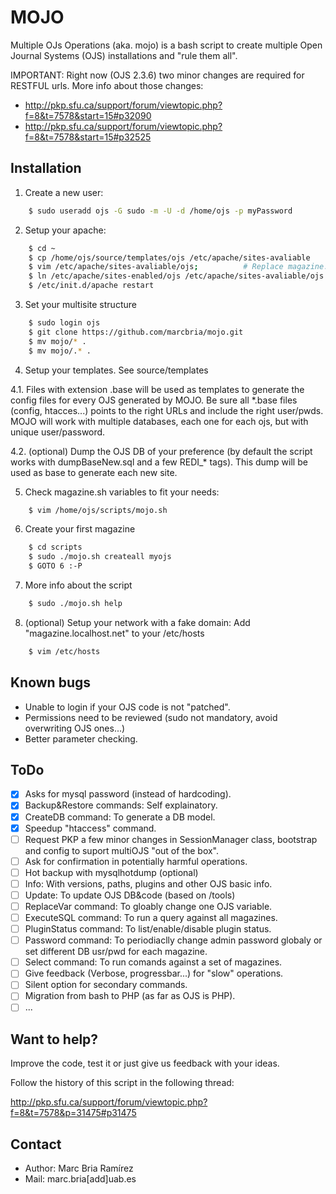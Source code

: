 MOJO
====

Multiple OJs Operations (aka. mojo) is a bash script to create multiple Open Journal Systems (OJS) 
installations and "rule them all".

IMPORTANT: Right now (OJS 2.3.6) two minor changes are required for RESTFUL urls. More info about those changes: 
- http://pkp.sfu.ca/support/forum/viewtopic.php?f=8&t=7578&start=15#p32090
- http://pkp.sfu.ca/support/forum/viewtopic.php?f=8&t=7578&start=15#p32525

Installation
------------

1. Create a new user:  
```bash
    $ sudo useradd ojs -G sudo -m -U -d /home/ojs -p myPassword
```

2. Setup your apache:
```bash
    $ cd ~
    $ cp /home/ojs/source/templates/ojs /etc/apache/sites-avaliable
    $ vim /etc/apache/sites-avaliable/ojs;          # Replace magazine.localhost.net with your domain or GOTO 8.
    $ ln /etc/apache/sites-enabled/ojs /etc/apache/sites-avaliable/ojs
    $ /etc/init.d/apache restart  
```

3. Set your multisite structure
```bash
    $ sudo login ojs
    $ git clone https://github.com/marcbria/mojo.git
    $ mv mojo/* .
    $ mv mojo/.* .
```

4. Setup your templates. See source/templates

 4.1. Files with extension .base will be used as templates to generate the config files for every OJS generated by MOJO. Be sure all *.base files (config, htacces...) points to the right URLs and include the right user/pwds. MOJO will work with multiple databases, each one for each ojs, but with unique user/password.

 4.2. (optional) Dump the OJS DB of your preference (by default the script works with dumpBaseNew.sql and a few REDI_* tags). This dump will be used as base to generate each new site.

5. Check magazine.sh variables to fit your needs:
```bash
    $ vim /home/ojs/scripts/mojo.sh
```

6. Create your first magazine
```bash
    $ cd scripts
    $ sudo ./mojo.sh createall myojs
    $ GOTO 6 :-P
```

7. More info about the script
```bash
    $ sudo ./mojo.sh help
```

8. (optional) Setup your network with a fake domain: Add "magazine.localhost.net" to your /etc/hosts
```bash
    $ vim /etc/hosts
```

Known bugs
----------

- Unable to login if your OJS code is not "patched".
- Permissions need to be reviewed (sudo not mandatory, avoid overwriting OJS ones...)
- Better parameter checking.

ToDo
----

- [x] Asks for mysql password (instead of hardcoding).
- [x] Backup&Restore commands: Self explainatory.
- [x] CreateDB command: To generate a DB model.
- [x] Speedup "htaccess" command.
- [ ] Request PKP a few minor changes in SessionManager class, bootstrap and config to suport multiOJS "out of the box".
- [ ] Ask for confirmation in potentially harmful operations.
- [ ] Hot backup with mysqlhotdump (optional)
- [ ] Info: With versions, paths, plugins and other OJS basic info.
- [ ] Update: To update OJS DB&code (based on /tools)
- [ ] ReplaceVar command: To gloably change one OJS variable.
- [ ] ExecuteSQL command: To run a query against all magazines.
- [ ] PluginStatus command: To list/enable/disable plugin status.
- [ ] Password command: To periodiaclly change admin password globaly or set different DB usr/pwd for each magazine.
- [ ] Select command: To run comands against a set of magazines.
- [ ] Give feedback (Verbose, progressbar...) for "slow" operations.
- [ ] Silent option for secondary commands.
- [ ] Migration from bash to PHP (as far as OJS is PHP).
- [ ] ...

Want to help?
-------------

Improve the code, test it or just give us feedback with your ideas.

Follow the history of this script in the following thread:

http://pkp.sfu.ca/support/forum/viewtopic.php?f=8&t=7578&p=31475#p31475

Contact
-------

- Author: Marc Bria Ramírez
- Mail: marc.bria[add]uab.es
